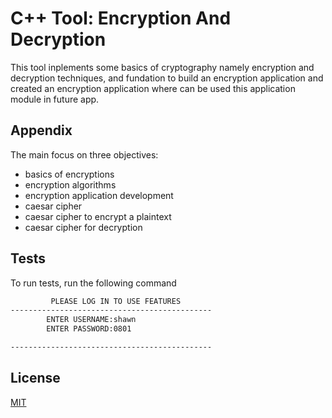 
# C++ Tool: Encryption And Decryption

This tool inplements some basics of cryptography namely encryption and decryption techniques, and fundation to build an encryption application and created an encryption application where can be used this application module in  future app.
## Appendix


The main focus on three objectives:
- basics of encryptions 
- encryption algorithms 
- encryption application development
- caesar cipher
- caesar cipher to encrypt a plaintext
- caesar cipher for decryption




## Tests

To run tests, run the following command

```bash
         PLEASE LOG IN TO USE FEATURES
---------------------------------------------
        ENTER USERNAME:shawn
        ENTER PASSWORD:0801

---------------------------------------------
```


## License

[MIT](https://choosealicense.com/licenses/mit/)

